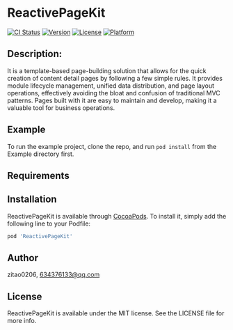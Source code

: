 # ReactivePageKit

[![CI Status](https://img.shields.io/travis/zitao0206/ReactivePageKit.svg?style=flat)](https://travis-ci.org/zitao0206/ReactivePageKit)
[![Version](https://img.shields.io/cocoapods/v/ReactivePageKit.svg?style=flat)](https://cocoapods.org/pods/ReactivePageKit)
[![License](https://img.shields.io/cocoapods/l/ReactivePageKit.svg?style=flat)](https://cocoapods.org/pods/ReactivePageKit)
[![Platform](https://img.shields.io/cocoapods/p/ReactivePageKit.svg?style=flat)](https://cocoapods.org/pods/ReactivePageKit)

## Description:

It is a template-based page-building solution that allows for the quick creation of content detail pages by following a few simple rules. It provides module lifecycle management, unified data distribution, and page layout operations, effectively avoiding the bloat and confusion of traditional MVC patterns. Pages built with it are easy to maintain and develop, making it a valuable tool for business operations.

## Example

To run the example project, clone the repo, and run `pod install` from the Example directory first.

## Requirements

## Installation

ReactivePageKit is available through [CocoaPods](https://cocoapods.org). To install
it, simply add the following line to your Podfile:

```ruby
pod 'ReactivePageKit'
```

## Author

zitao0206, 634376133@qq.com

## License

ReactivePageKit is available under the MIT license. See the LICENSE file for more info.
